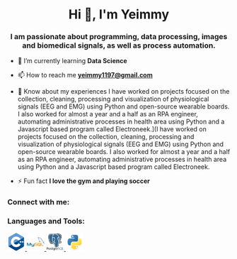 <h1 align="center">Hi 👋, I'm Yeimmy</h1>
<h3 align="center">I am passionate about programming, data processing, images and biomedical signals, as well as process automation.</h3>

- 🌱 I’m currently learning **Data Science**

- 📫 How to reach me **yeimmy1197@gmail.com**

- 📄 Know about my experiences I have worked on projects focused on the collection, cleaning, processing and visualization of physiological signals (EEG and EMG) using Python and open-source wearable boards. I also worked for almost a year and a half as an RPA engineer, automating administrative processes in health area using Python and a Javascript based program called Electroneek.](I have worked on projects focused on the collection, cleaning, processing and visualization of physiological signals (EEG and EMG) using Python and open-source wearable boards. I also worked for almost a year and a half as an RPA engineer, automating administrative processes in health area using Python and a Javascript based program called Electroneek.

- ⚡ Fun fact **I love the gym and playing soccer**

<h3 align="left">Connect with me:</h3>
<p align="left">
</p>

<h3 align="left">Languages and Tools:</h3>
<p align="left"> <a href="https://www.w3schools.com/cpp/" target="_blank" rel="noreferrer"> <img src="https://raw.githubusercontent.com/devicons/devicon/master/icons/cplusplus/cplusplus-original.svg" alt="cplusplus" width="40" height="40"/> </a> <a href="https://www.mysql.com/" target="_blank" rel="noreferrer"> <img src="https://raw.githubusercontent.com/devicons/devicon/master/icons/mysql/mysql-original-wordmark.svg" alt="mysql" width="40" height="40"/> </a> <a href="https://www.postgresql.org" target="_blank" rel="noreferrer"> <img src="https://raw.githubusercontent.com/devicons/devicon/master/icons/postgresql/postgresql-original-wordmark.svg" alt="postgresql" width="40" height="40"/> </a> <a href="https://www.python.org" target="_blank" rel="noreferrer"> <img src="https://raw.githubusercontent.com/devicons/devicon/master/icons/python/python-original.svg" alt="python" width="40" height="40"/> </a> </p>
